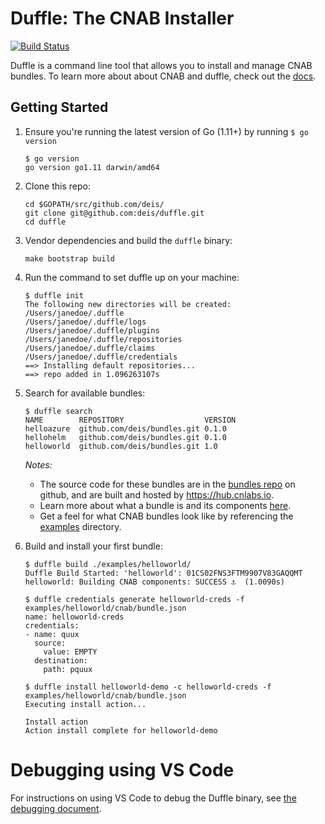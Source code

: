 # Duffle: The CNAB Installer
[![Build Status](https://cnlabs.visualstudio.com/duffle/_apis/build/status/duffle-CI)](https://cnlabs.visualstudio.com/duffle/_build/latest?definitionId=5)

Duffle is a command line tool that allows you to install and manage CNAB bundles. To learn more about about CNAB and duffle, check out the [docs](docs/000-index.md).

## Getting Started

1. Ensure you're running the latest version of Go (1.11+) by running `$ go version`
    ```console
    $ go version
    go version go1.11 darwin/amd64
    ```

2. Clone this repo:
    ```
    cd $GOPATH/src/github.com/deis/
    git clone git@github.com:deis/duffle.git
    cd duffle
    ```

3. Vendor dependencies and build the `duffle` binary:
    ```
    make bootstrap build
    ```

4. Run the command to set duffle up on your machine:
    ```console
    $ duffle init
    The following new directories will be created:
    /Users/janedoe/.duffle
    /Users/janedoe/.duffle/logs
    /Users/janedoe/.duffle/plugins
    /Users/janedoe/.duffle/repositories
    /Users/janedoe/.duffle/claims
    /Users/janedoe/.duffle/credentials
    ==> Installing default repositories...
    ==> repo added in 1.096263107s
    ```

5. Search for available bundles:
    ```console
    $ duffle search
    NAME      	REPOSITORY                 	VERSION
    helloazure	github.com/deis/bundles.git	0.1.0
    hellohelm 	github.com/deis/bundles.git	0.1.0
    helloworld	github.com/deis/bundles.git	1.0
    ```
    
    *Notes:*
    * The source code for these bundles are in the [bundles repo](https://github.com/deis/bundles) on github, and are built and hosted by <https://hub.cnlabs.io>.
    * Learn more about what a bundle is and its components [here](https://github.com/deis/duffle/blob/master/docs/100-CNAB.md).
    * Get a feel for what CNAB bundles look like by referencing the [examples](examples/) directory.

6. Build and install your first bundle:

    ```console 
    $ duffle build ./examples/helloworld/
    Duffle Build Started: 'helloworld': 01CS02FNS3FTM9907V83GAQQMT
    helloworld: Building CNAB components: SUCCESS ⚓  (1.0090s)
    
    $ duffle credentials generate helloworld-creds -f examples/helloworld/cnab/bundle.json
    name: helloworld-creds
    credentials:
    - name: quux
      source:
        value: EMPTY
      destination:
        path: pquux
    
    $ duffle install helloworld-demo -c helloworld-creds -f examples/helloworld/cnab/bundle.json
    Executing install action...
    
    Install action
    Action install complete for helloworld-demo
    ```

# Debugging using VS Code
For instructions on using VS Code to debug the Duffle binary, see [the debugging document](docs/001-debugging.md).

